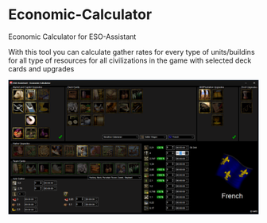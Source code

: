 # Economic-Calculator
Economic Calculator for ESO-Assistant

With this tool you can calculate gather rates for every type of units/buildins for all type of resources for all civilizations in the game with selected deck cards and upgrades

![This is an image](/screen.png)
